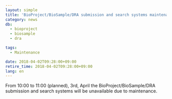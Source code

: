 ```yaml
---
layout: simple
title: 'BioProject/BioSample/DRA submission and search systems maintenance (10:00-11:00, 3rd, April)'
category: news
db:
  - bioproject
  - biosample
  - dra

tags:
  - Maintenance

date: 2018-04-02T09:28:00+09:00
retire_time: 2018-04-02T09:28:00+09:00
lang: en
---
```


<p>From 10:00 to 11:00 (planned), 3rd, April the BioProject/BioSample/DRA submission and search systems will be unavailable due to maintenance.</p>
